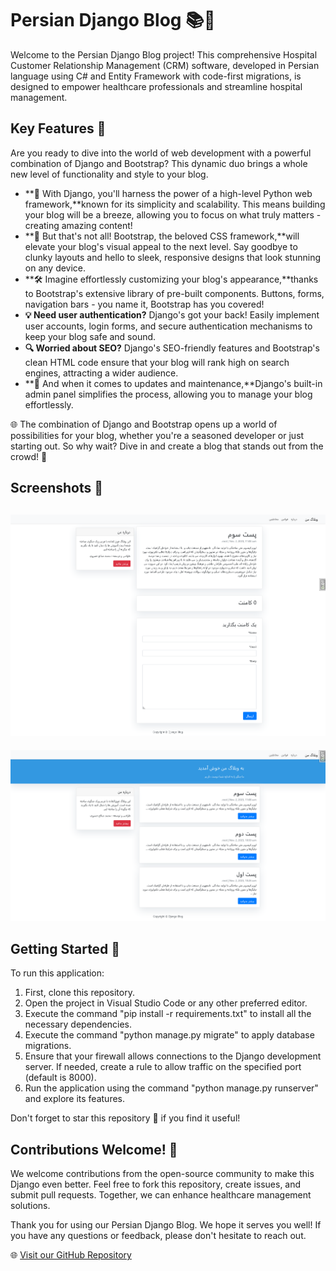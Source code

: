 # Persian Django Blog 📚🐍

Welcome to the Persian Django Blog project! This comprehensive Hospital Customer Relationship Management (CRM) software, developed in Persian language using C# and Entity Framework with code-first migrations, is designed to empower healthcare professionals and streamline hospital management.


## Key Features 🚀

Are you ready to dive into the world of web development with a powerful combination of Django and Bootstrap? This dynamic duo brings a whole new level of functionality and style to your blog.
- **🎉 With Django, you'll harness the power of a high-level Python web framework,**known for its simplicity and scalability. This means building your blog will be a breeze, allowing you to focus on what truly matters - creating amazing content!
- **🚀 But that's not all! Bootstrap, the beloved CSS framework,**will elevate your blog's visual appeal to the next level. Say goodbye to clunky layouts and hello to sleek, responsive designs that look stunning on any device.
- **🛠️ Imagine effortlessly customizing your blog's appearance,**thanks to Bootstrap's extensive library of pre-built components. Buttons, forms, navigation bars - you name it, Bootstrap has you covered!
- **💡 Need user authentication?**
Django's got your back! Easily implement user accounts, login forms, and secure authentication mechanisms to keep your blog safe and sound.
- **🔍 Worried about SEO?**
Django's SEO-friendly features and Bootstrap's clean HTML code ensure that your blog will rank high on search engines, attracting a wider audience.
- **🔄 And when it comes to updates and maintenance,**Django's built-in admin panel simplifies the process, allowing you to manage your blog effortlessly.

🌐 The combination of Django and Bootstrap opens up a world of possibilities for your blog, whether you're a seasoned developer or just starting out. So why wait? Dive in and create a blog that stands out from the crowd! 🌟


## Screenshots 📸

![App Screenshots](https://raw.githubusercontent.com/mohamadsaleh82/django-blog-rtl/master/Demo/1.png)
----------------------------------------------------------
![App Screenshots](https://raw.githubusercontent.com/mohamadsaleh82/django-blog-rtl/master/Demo/2.png)


## Getting Started 🚀

To run this application:

1. First, clone this repository.
2. Open the project in Visual Studio Code or any other preferred editor.
3. Execute the command "pip install -r requirements.txt" to install all the necessary dependencies.
4. Execute the command "python manage.py migrate" to apply database migrations.
5. Ensure that your firewall allows connections to the Django development server. If needed, create a rule to allow traffic on the specified port (default is 8000).
6. Run the application using the command "python manage.py runserver" and explore its features.

Don't forget to star this repository 🌟 if you find it useful!

## Contributions Welcome! 🙌

We welcome contributions from the open-source community to make this Django even better. Feel free to fork this repository, create issues, and submit pull requests. Together, we can enhance healthcare management solutions.

Thank you for using our Persian Django Blog. We hope it serves you well! If you have any questions or feedback, please don't hesitate to reach out.

🌐 [Visit our GitHub Repository](https://github.com/mohamadsaleh82/django-blog-rtl)
